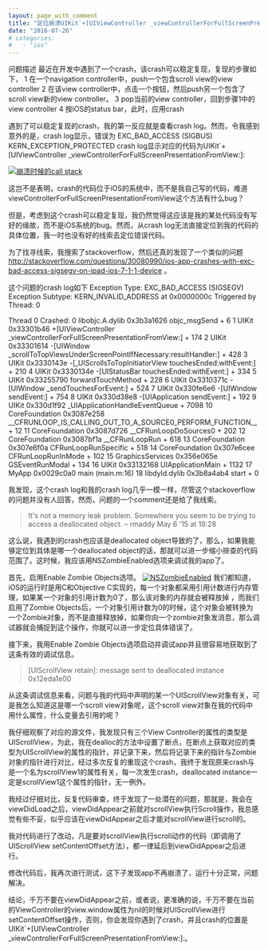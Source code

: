 ```yaml
---
layout: page_with_comment
title: "定位崩溃UIKit`+[UIViewController _viewControllerForFullScreenPresentationFromView:]:"
date: "2016-07-26"
# categories: 
#   - "ios"
---
```


问题描述 最近在开发中遇到了一个crash，该crash可以稳定复现，复现的步骤如下， 1 在一个navigation controller中，push一个包含scroll view的view controller 2 在该view controller中，点击一个按钮，然后push另一个包含了scroll view新的view controller。 3 pop当前的view controller，回到步骤1中的view controller 4 按iOS的status bar，此时，应用crash

遇到了可以稳定复现的crash，我的第一反应就是查看crash log。然而，令我感到意外的是，crash log显示，错误为 EXC\_BAD\_ACCESS (SIGBUS) KERN\_EXCEPTION\_PROTECTED crash log显示对应的代码为UIKit\`+\[UIViewController \_viewControllerForFullScreenPresentationFromView:\]:

[![崩溃时候的call stack](/images/crash_stack.png)](/images/crash_stack.png)

这岂不是表明，crash的代码位于iOS的系统中，而不是我自己写的代码，难道viewControllerForFullScreenPresentationFromView这个方法有什么bug？

但是，考虑到这个crash可以稳定复现，我仍然觉得这应该是我的某处代码没有写好的缘故，而不是iOS系统的bug。然而，从crash log无法直接定位到我的代码的具体位置，我一时也没有好的线索去定位错误代码。

为了找寻线索，我搜索了stackoverflow，然后还真的发现了一个类似的问题 http://stackoverflow.com/questions/30080990/ios-app-crashes-with-exc-bad-access-sigsegv-on-ipad-ios-7-1-1-device 。

这个问题的crash log如下 Exception Type: EXC\_BAD\_ACCESS (SIGSEGV) Exception Subtype: KERN\_INVALID\_ADDRESS at 0x0000000c Triggered by Thread: 0

Thread 0 Crashed: 0 libobjc.A.dylib 0x3b3a1626 objc\_msgSend + 6 1 UIKit 0x33301b46 +\[UIViewController \_viewControllerForFullScreenPresentationFromView:\] + 174 2 UIKit 0x33301614 -\[UIWindow \_scrollToTopViewsUnderScreenPointIfNecessary:resultHandler:\] + 428 3 UIKit 0x3330143e -\[\_UIScrollsToTopInitiatorView touchesEnded:withEvent:\] + 210 4 UIKit 0x3330134e -\[UIStatusBar touchesEnded:withEvent:\] + 334 5 UIKit 0x33255790 forwardTouchMethod + 228 6 UIKit 0x3310371c -\[UIWindow \_sendTouchesForEvent:\] + 524 7 UIKit 0x330fe6e6 -\[UIWindow sendEvent:\] + 754 8 UIKit 0x330d38e8 -\[UIApplication sendEvent:\] + 192 9 UIKit 0x330d1f92 \_UIApplicationHandleEventQueue + 7098 10 CoreFoundation 0x3087e258 \_\_CFRUNLOOP\_IS\_CALLING\_OUT\_TO\_A\_SOURCE0\_PERFORM\_FUNCTION\_\_ + 12 11 CoreFoundation 0x3087d726 \_\_CFRunLoopDoSources0 + 202 12 CoreFoundation 0x3087bf1a \_\_CFRunLoopRun + 618 13 CoreFoundation 0x307e6f0a CFRunLoopRunSpecific + 518 14 CoreFoundation 0x307e6cee CFRunLoopRunInMode + 102 15 GraphicsServices 0x356e065e GSEventRunModal + 134 16 UIKit 0x33132168 UIApplicationMain + 1132 17 MyApp 0x0029c0a0 main (main.m:16) 18 libdyld.dylib 0x3b8a4ab4 start + 0

我发现，这个crash log和我的crash log几乎一模一样，尽管这个stackoverflow的问题并没有人回答，然而，问题的一个comment还是给了我线索。

> It's not a memory leak problem. Somewhere you seem to be trying to access a deallocated object. – rmaddy May 6 '15 at 18:28

这么说，我遇到的crash也应该是deallocated object导致的了，那么，如果我能够定位到具体是哪一个deallocated object的话，那就可以进一步缩小排查的代码范围了。这时候，我应该用NSZombieEnabled选项来调试我的app了。

首先，启用Enable Zombie Objects选项。 [![NSZombieEnabled](/images/Screen-Shot-2016-07-26-at-11.50.02-PM.png)](/images/Screen-Shot-2016-07-26-at-11.50.02-PM.png) 我们都知道，iOS的运行时是用C和Objective C实现的，每一个对象都采用引用计数进行内存管理，如果某一个对象的引用计数为0了，那么该对象的内存就会被释放掉 ，而我们启用了Zombie Objects后，一个对象引用计数为0的时候，这个对象会被转换为一个Zombie对象，而不是直接释放掉，如果你向一个zombie对象发消息，那么调试器就会捕捉到这个操作，你就可以进一步定位具体错误了。

接下来，我用Enable Zombie Objects选项启动并调试app并且很容易地获取到了这条有效的调试信息。

> \[UIScrollView retain\]: message sent to deallocated instance 0x12eda1e00

从这条调试信息来看，问题与我的代码中声明的某一个UIScrollView对象有关，可是我怎么知道这是哪一个scroll view对象呢，这个scroll view对象在我的代码中用什么属性，什么变量去引用的呢？

我仔细观察了对应的源文件，我发现只有三个View Controller的属性的类型是UIScrollView，为此，我在dealloc的方法中设置了断点，在断点上获取对应的类型为UIScrollView的属性的指针，并记录下来，然后将记录下来的指针与Zombie对象的指针进行对比，经过多次反复的重现这个crash，我终于发现原来crash与是一个名为scrollView1的属性有关，每一次发生crash，deallocated instance一定是scrollView1这个属性的指针，无一例外。

我经过仔细对比，反复代码审查，终于发现了一处潜在的问题，那就是，我会在viewDidLoad之后，viewDidAppear之前就对scrollView执行Scroll操作，我总感觉有些不妥，似乎应该在viewDidAppear之后才能对scrollView进行scroll的。

我对代码进行了改动，凡是要对scrollView执行scroll动作的代码（即调用了UIScrollView setContentOffset方法），都一律延后到viewDidAppear之后进行。

修改代码后，我再次进行测试，这下子发现app不再崩溃了，运行十分正常，问题解决。

结论，千万不要在viewDidAppear之前，或者说，更准确的说，千万不要在当前的ViewController的view.window属性为nil的时候对UIScrollView进行setContentOffset操作，否则，你会发现你遇到了crash，并且crash的位置是UIKit\`+\[UIViewController \_viewControllerForFullScreenPresentationFromView:\]:。
